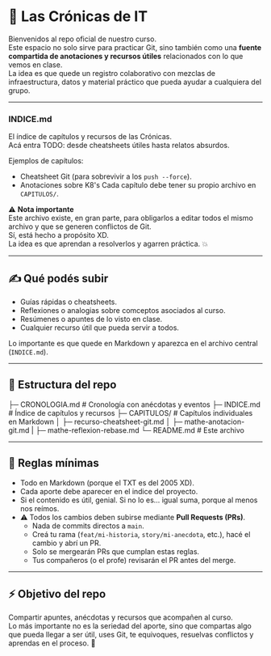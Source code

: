 # 📖 Las Crónicas de IT

Bienvenidos al repo oficial de nuestro curso.  
Este espacio no solo sirve para practicar Git, sino también como una **fuente compartida de anotaciones y recursos útiles** relacionados con lo que vemos en clase.  
La idea es que quede un registro colaborativo con mezclas de infraestructura, datos y material práctico que pueda ayudar a cualquiera del grupo.

---

### INDICE.md  
El índice de capítulos y recursos de las Crónicas.  
Acá entra TODO: desde cheatsheets útiles hasta relatos absurdos.

Ejemplos de capítulos:  
- Cheatsheet Git (para sobrevivir a los `push --force`).
- Anotaciones sobre K8's
Cada capítulo debe tener su propio archivo en `CAPITULOS/`.

⚠️ **Nota importante**  
Este archivo existe, en gran parte, para obligarlos a editar todos el mismo archivo y que se generen conflictos de Git.  
Sí, está hecho a propósito XD.  
La idea es que aprendan a resolverlos y agarren práctica. 💥

---

## ✍️ Qué podés subir

- Guías rápidas o cheatsheets.  
- Reflexiones o analogias sobre comceptos asociados al curso.  
- Resúmenes o apuntes de lo visto en clase.  
- Cualquier recurso útil que pueda servir a todos.  

Lo importante es que quede en Markdown y aparezca en el archivo central (`INDICE.md`).

---

## 📂 Estructura del repo
├─ CRONOLOGIA.md # Cronología con anécdotas y eventos
├─ INDICE.md # Índice de capítulos y recursos
├─ CAPITULOS/ # Capítulos individuales en Markdown
│ ├─ recurso-cheatsheet-git.md
│ ├─ mathe-anotacion-git.md
| ├─ mathe-reflexion-rebase.md
└─ README.md # Este archivo

---

## 📜 Reglas mínimas

- Todo en Markdown (porque el TXT es del 2005 XD).  
- Cada aporte debe aparecer en el indice del proyecto.  
- Si el contenido es útil, genial. Si no lo es… igual suma, porque al menos nos reímos.  
- ⚠️ Todos los cambios deben subirse mediante **Pull Requests (PRs)**.  
  - Nada de commits directos a `main`.  
  - Creá tu rama (`feat/mi-historia`, `story/mi-anecdota`, etc.), hacé el cambio y abrí un PR.  
  - Solo se mergearán PRs que cumplan estas reglas.  
  - Tus compañeros (o el profe) revisarán el PR antes del merge.  

---

## ⚡ Objetivo del repo

Compartir apuntes, anécdotas y recursos que acompañen al curso.  
Lo más importante no es la seriedad del aporte, sino que compartas algo que pueda llegar a ser útil, uses Git, te equivoques, resuelvas conflictos y aprendas en el proceso. 🚀
